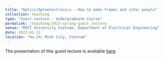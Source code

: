 ```yaml
---
title: "Optics/Optoelectronics - How to make frames and infer people"
collection: teaching
type: "Guest Lecture - Undergraduate Course"
permalink: /teaching/2023-spring-guest_lecture
venue: "RMIT University Vietnam, Department of Electrical Engineering"
date: 2023-01-12
location: "Ho Chi Minh City, Vietnam"
---
```


The presentation of this guest lecture is available [here](../files/lectures/how-to-make-frames-and-infer-people.pptx).
